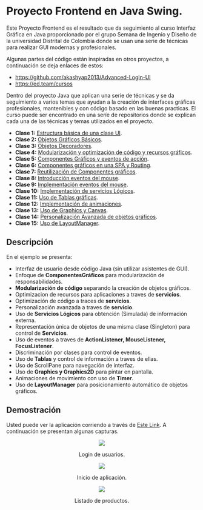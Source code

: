 # Proyecto Frontend en Java Swing.

Este Proyecto Frontend es el resultado que da seguimiento al curso Interfaz Gráfica en Java proporcionado por el grupo Semana de Ingenio y Diseño de la universidad Distrital de Colombia donde se usan una serie de técnicas para realizar GUI modernas y profesionales. 

Algunas partes del código están inspiradas en otros proyectos, a continuación se deja enlaces de estos: 
* https://github.com/akashyap2013/Advanced-Login-UI
* https://ed.team/cursos

Dentro del proyecto Java que aplican una serie de técnicas y se da seguimiento a varios temas que ayudan a la creación de interfaces gráficas profesionales, mantenibles y con código basado en las buenas practicas. El curso puede ser encontrado en una seríe de repositorios donde se explican cada una de las técnicas y temas utilizados en el proyecto.

* **Clase 1:** [Estructura básica de una clase UI](https://github.com/CrissUD/InterfazGraficaJavaClase1).
* **Clase 2:** [Objetos Gráficos Básicos](https://github.com/CrissUD/InterfazGraficaJavaClase2).
* **Clase 3:** [Objetos Decoradores](https://github.com/CrissUD/InterfazGraficaJavaClase3).
* **Clase 4:** [Modularización y optimización de código y recursos gráficos](https://github.com/CrissUD/InterfazGraficaJavaClase4).
* **Clase 5:** [Componentes Gráficos y eventos de acción](https://github.com/CrissUD/InterfazGraficaJavaClase5).
* **Clase 6:** [Componentes gráficos en una SPA y Routing](https://github.com/CrissUD/InterfazGraficaJavaClase6).
* **Clase 7:** [Reutilización de Componentes gráficos](https://github.com/CrissUD/InterfazGraficaJavaClase7).
* **Clase 8:** [Introducción eventos del mouse](https://github.com/CrissUD/InterfazGraficaJavaClase8).
* **Clase 9:** [Implementación eventos del mouse](https://github.com/CrissUD/InterfazGraficaJavaClase9).
* **Clase 10:** [Implementación de servicios Lógicos](https://github.com/CrissUD/InterfazGraficaJavaClase10).
* **Clase 11:** [Uso de Tablas gráficas](https://github.com/CrissUD/InterfazGraficaJavaClase11).
* **Clase 12:** [Implementación de animaciones](https://github.com/CrissUD/InterfazGraficaJavaClase12).
* **Clase 13:** [Uso de Graphics y Canvas](https://github.com/CrissUD/InterfazGraficaJavaClase13).
* **Clase 14:** [Personalización Avanzada de objetos gráficos](https://github.com/CrissUD/InterfazGraficaJavaClase14).
* **Clase 15:** [Uso de LayoutManager](https://github.com/CrissUD/InterfazGraficaJavaClase15).

## Descripción

En el ejemplo se presenta: 
* Interfaz de usuario desde código Java (sin utilizar asistentes de GUI).
* Enfoque de **ComponentesGráficos** para modularización de responsabilidades.
* **Modularización de código** separando la creación de objetos gráficos.
* Optimizacion de recursos para aplicaciones a traves de **servicios**.
* Optimización de código a traces de **servicios**.
* Personalización avanzada a traves de **servicio**.
* Uso de **Servicios Lógicos** para obtención (Simulada) de información externa. 
* Representación única de objetos de una misma clase (Singleton) para control de **Servicios**.
* Uso de eventos a traves de **ActionListener, MouseListener, FocusListener**.
* Discriminación por clases para control de eventos.
* Uso de **Tablas** y control de información a traves de ellas.
* Uso de ScrollPane para navegación de interfaz.
* Uso de **Graphics y Graphics2D** para pintar en pantalla.
* Animaciones de movimiento con uso de **Timer**.
* Uso de **LayoutManager** para posicionamiento automático de objetos gráficos.

## Demostración

Usted puede ver la aplicación corriendo a través de [Este Link](). A continuación se presentan algunas capturas.

<div align='center'>
    <img  src='https://i.imgur.com/tGnrLHK.png'>
    <p>Login de usuarios.</p>
</div>

<div align='center'>
    <img  src='https://i.imgur.com/mhpqflp.png'>
    <p>Inicio de aplicación.</p>
</div>

<div align='center'>
    <img  src='https://i.imgur.com/XcTqYsg.png'>
    <p>Listado de productos.</p>
</div>